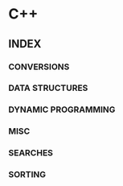# C++

## INDEX

### CONVERSIONS

### DATA STRUCTURES

### DYNAMIC PROGRAMMING

### MISC

### SEARCHES

### SORTING